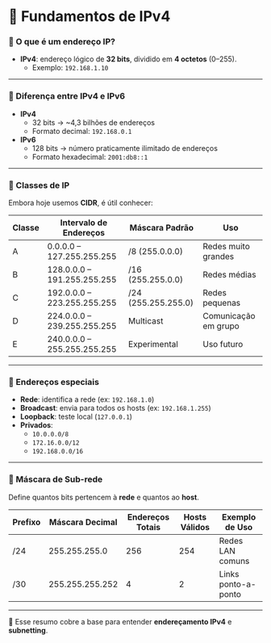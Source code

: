 # 📘 Fundamentos de IPv4

### 🔹 O que é um endereço IP?
- **IPv4**: endereço lógico de **32 bits**, dividido em **4 octetos** (0–255).  
  - Exemplo: `192.168.1.10`  

---

### 🔹 Diferença entre IPv4 e IPv6
- **IPv4**  
  - 32 bits → ~4,3 bilhões de endereços  
  - Formato decimal: `192.168.0.1`  
- **IPv6**  
  - 128 bits → número praticamente ilimitado de endereços  
  - Formato hexadecimal: `2001:db8::1`

---

### 🔹 Classes de IP
Embora hoje usemos **CIDR**, é útil conhecer:

| Classe | Intervalo de Endereços | Máscara Padrão | Uso |
| ------ | ---------------------- | -------------- | --- |
| A | 0.0.0.0 – 127.255.255.255 | /8 (255.0.0.0) | Redes muito grandes |
| B | 128.0.0.0 – 191.255.255.255 | /16 (255.255.0.0) | Redes médias |
| C | 192.0.0.0 – 223.255.255.255 | /24 (255.255.255.0) | Redes pequenas |
| D | 224.0.0.0 – 239.255.255.255 | Multicast | Comunicação em grupo |
| E | 240.0.0.0 – 255.255.255.255 | Experimental | Uso futuro |

---

### 🔹 Endereços especiais
- **Rede**: identifica a rede (ex: `192.168.1.0`)  
- **Broadcast**: envia para todos os hosts (ex: `192.168.1.255`)  
- **Loopback**: teste local (`127.0.0.1`)  
- **Privados**:  
  - `10.0.0.0/8`  
  - `172.16.0.0/12`  
  - `192.168.0.0/16`  

---

### 🔹 Máscara de Sub-rede
Define quantos bits pertencem à **rede** e quantos ao **host**.  

| Prefixo | Máscara Decimal | Endereços Totais | Hosts Válidos | Exemplo de Uso |
| ------- | --------------- | ---------------- | ------------- | -------------- |
| /24 | 255.255.255.0 | 256 | 254 | Redes LAN comuns |
| /30 | 255.255.255.252 | 4 | 2 | Links ponto-a-ponto |

---

📌 Esse resumo cobre a base para entender **endereçamento IPv4** e **subnetting**.
